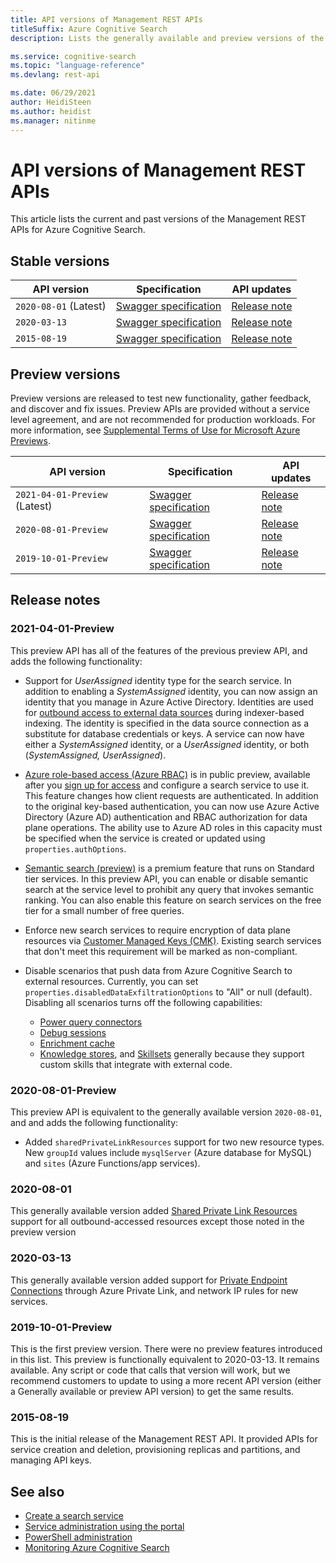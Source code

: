```yaml
---
title: API versions of Management REST APIs 
titleSuffix: Azure Cognitive Search
description: Lists the generally available and preview versions of the management REST APIs for Azure Cognitive Search.

ms.service: cognitive-search
ms.topic: "language-reference"
ms.devlang: rest-api

ms.date: 06/29/2021
author: HeidiSteen
ms.author: heidist
ms.manager: nitinme
---
```


# API versions of Management REST APIs

This article lists the current and past versions of the Management REST APIs for Azure Cognitive Search.

## Stable versions

| API version | Specification | API updates |
|---------|---------------|-----------------|
| `2020-08-01` (Latest) | [Swagger specification](https://github.com/Azure/azure-rest-api-specs/tree/master/specification/search/resource-manager/Microsoft.Search/stable/2020-08-01) |  [Release note](#2020-08-01) |
| `2020-03-13` | [Swagger specification](https://github.com/Azure/azure-rest-api-specs/tree/master/specification/search/resource-manager/Microsoft.Search/stable/2020-03-13) | [Release note](#2020-03-13) |
| `2015-08-19` | [Swagger specification](https://github.com/Azure/azure-rest-api-specs/tree/master/specification/search/resource-manager/Microsoft.Search/stable/2015-08-19) |  [Release note](#2015-08-19) |

## Preview versions

Preview versions are released to test new functionality, gather feedback, and discover and fix issues. Preview APIs are provided without a service level agreement, and are not recommended for production workloads. For more information, see [Supplemental Terms of Use for Microsoft Azure Previews](https://azure.microsoft.com/support/legal/preview-supplemental-terms/).

| API version | Specification | API updates |
|---------|---------------|-----------------|
| `2021-04-01-Preview` (Latest) | [Swagger specification](https://github.com/Azure/azure-rest-api-specs/tree/master/specification/search/resource-manager/Microsoft.Search/preview/2021-04-01-preview) | [Release note](#2021-04-01-Preview) |
| `2020-08-01-Preview` | [Swagger specification](https://github.com/Azure/azure-rest-api-specs/tree/master/specification/search/resource-manager/Microsoft.Search/preview/2020-08-01-preview) | [Release note](#2020-08-01-Preview) |
| `2019-10-01-Preview` | [Swagger specification](https://github.com/Azure/azure-rest-api-specs/tree/master/specification/search/resource-manager/Microsoft.Search/preview/2019-10-01-preview) | [Release note](#2019-10-01-Preview) |  

## Release notes

<a name="2021-04-01-Preview"></a>

### 2021-04-01-Preview

This preview API has all of the features of the previous preview API, and adds the following functionality:

+ Support for *UserAssigned* identity type for the search service. In addition to enabling a *SystemAssigned* identity, you can now assign an identity that you manage in Azure Active Directory. Identities are used for [outbound access to external data sources](/azure/search/search-howto-managed-identities-data-sources) during indexer-based indexing. The identity is specified in the data source connection as a substitute for database credentials or keys. A service can now have either a *SystemAssigned* identity, or a *UserAssigned* identity, or both (*SystemAssigned, UserAssigned*). 

+ [Azure role-based access (Azure RBAC)](/azure/search/search-security-rbac) is in public preview, available after you [sign up for access](https://aka.ms/azure-cognitive-search/rbac-preview) and configure a search service to use it. This feature changes how client requests are authenticated. In addition to the original key-based authentication, you can now use Azure Active Directory (Azure AD) authentication and RBAC authorization for data plane operations. The ability use to Azure AD roles in this capacity must be specified when the service is created or updated using `properties.authOptions`.

+ [Semantic search (preview)](/azure/search/semantic-search-overview) is a premium feature that runs on Standard tier services. In this preview API, you can enable or disable semantic search at the service level to prohibit any query that invokes semantic ranking. You can also enable this feature on search services on the free tier for a small number of free queries.

+ Enforce new search services to require encryption of data plane resources via [Customer Managed Keys (CMK)](/azure/search/search-security-manage-encryption-keys). Existing search services that don't meet this requirement will be marked as non-compliant.

+ Disable scenarios that push data from Azure Cognitive Search to external resources. Currently, you can set `properties.disabledDataExfiltrationOptions` to "All" or null (default). Disabling all scenarios turns off the following capabilities:

  + [Power query connectors](/azure/search/search-how-to-index-power-query-data-sources)
  + [Debug sessions](/azure/search/cognitive-search-debug-session)
  + [Enrichment cache](/azure/search/search-howto-incremental-index)
  + [Knowledge stores](/azure/search/knowledge-store-concept-intro), and [Skillsets](/azure/search/cognitive-search-working-with-skillsets) generally because they support custom skills that integrate with external code.

<a name="2020-08-01-Preview"></a>

### 2020-08-01-Preview

This preview API is equivalent to the generally available version `2020-08-01`, and and adds the following functionality:

+ Added `sharedPrivateLinkResources` support for two new resource types. New `groupId` values include `mysqlServer` (Azure database for MySQL) and `sites` (Azure Functions/app services).

<a name="2020-08-01"></a>

### 2020-08-01

This generally available version added [Shared Private Link Resources](/rest/api/searchmanagement/2020-08-01/shared-private-link-resources) support for all outbound-accessed resources except those noted in the preview version

<a name="2020-03-13"></a>

### 2020-03-13

This generally available version added support for [Private Endpoint Connections](/rest/api/searchmanagement/2020-08-01/private-endpoint-connections) through Azure Private Link, and network IP rules for new services.

<a name="2019-10-01-Preview"></a>

### 2019-10-01-Preview

This is the first preview version. There were no preview features introduced in this list. This preview is functionally equivalent to 2020-03-13. It remains available. Any script or code that calls that version will work, but we recommend customers to update to using a more recent API version (either a Generally available or preview API version) to get the same results.

<a name="2015-08-19"></a>

### 2015-08-19

This is the initial release of the Management REST API. It provided APIs for service creation and deletion, provisioning replicas and partitions, and managing API keys.

## See also

+ [Create a search service](/azure/search/search-create-service-portal)
+ [Service administration using the portal](/azure/search/search-manage)
+ [PowerShell administration](/azure/search/search-manage-powershell)
+ [Monitoring Azure Cognitive Search](/azure/search/search-monitor-usage)

